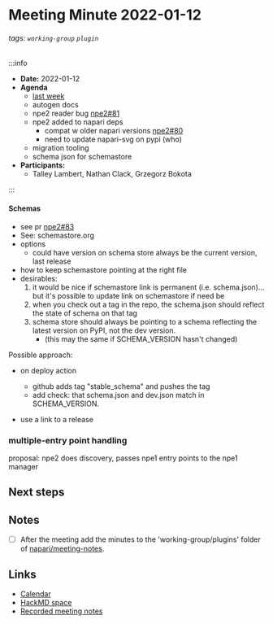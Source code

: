 Meeting Minute 2022-01-12
===

###### tags: `working-group` `plugin`

:::info
- **Date:** 2022-01-12
- **Agenda**
    - [last week](https://hackmd.io/D2XozrFCRR-G0VpHXFdgFQ)
    - autogen docs
    - npe2 reader bug [npe2#81]
    - npe2 added to napari deps
        - compat w older napari versions [npe2#80]
        - need to update napari-svg on pypi (who)
    - migration tooling
    - schema json for schemastore
- **Participants:**
    - Talley Lambert, Nathan Clack, Grzegorz Bokota

:::

<!-- Discussion goes here-->
#### Schemas
- see pr [npe2#83]
- See: schemastore.org
- options
    - could have version on schema store always be the current version, last release
- how to keep schemastore pointing at the right file
- desirables:
    1. it would be nice if schemastore link is permanent (i.e. schema.json)... but it's possible to update link on schemastore if need be
    2. when you check out a tag in the repo, the schema.json should reflect the state of schema on that tag
    3. schema store should always be pointing to a schema reflecting the latest version on PyPI, not the dev version.
       - (this may the same if SCHEMA_VERSION hasn't changed)
    
Possible approach:
- on deploy action
    - github adds tag "stable_schema" and pushes the tag
    - add check: that schema.json and dev.json match in SCHEMA_VERSION.

- use a link to a release


### multiple-entry point handling

proposal: npe2 does discovery, passes npe1 entry points to the npe1 manager

## Next steps
<!-- Action items go here -->

## Notes 
<!-- Other important details discussed during the meeting can be entered here. -->

- [ ] After the meeting add the minutes to the 'working-group/plugins' folder of [napari/meeting-notes](https://github.com/napari/meeting-notes).

## Links

* [Calendar](https://calendar.google.com/calendar/u/0?cid=Y18zNXI5M2VjNnZ0cDhzbWhtN2R2NXVvdDB2NEBncm91cC5jYWxlbmRhci5nb29nbGUuY29t)
* [HackMD space](https://hackmd.io/team/napari-wg-plugin)
* [Recorded meeting notes](https://github.com/napari/meeting-notes/tree/master/2021/working-groups/plugins)

[npe2#80]: https://github.com/napari/npe2/issues/80
[npe2#81]: https://github.com/napari/npe2/issues/81
[npe2#83]: https://github.com/napari/npe2/pull/83